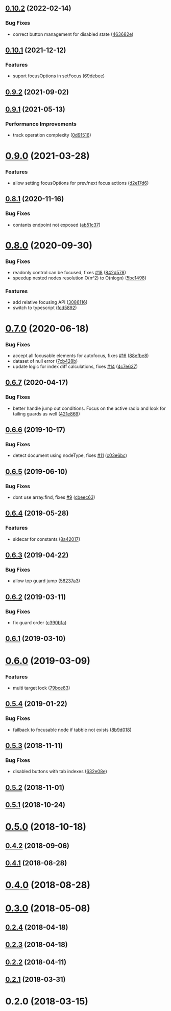 ## [0.10.2](https://github.com/theKashey/focus-lock/compare/v0.10.1...v0.10.2) (2022-02-14)

### Bug Fixes

- correct button management for disabled state ([463682e](https://github.com/theKashey/focus-lock/commit/463682eb938928b3682ba91b1f1e4b2de4788cea))

## [0.10.1](https://github.com/theKashey/focus-lock/compare/v0.9.2...v0.10.1) (2021-12-12)

### Features

- suport focusOptions in setFocus ([69debee](https://github.com/theKashey/focus-lock/commit/69debee17264c44685c63e2d3366a524d1bcdb8b))

## [0.9.2](https://github.com/theKashey/focus-lock/compare/v0.9.1...v0.9.2) (2021-09-02)

## [0.9.1](https://github.com/theKashey/focus-lock/compare/v0.9.0...v0.9.1) (2021-05-13)

### Performance Improvements

- track operation complexity ([0d91516](https://github.com/theKashey/focus-lock/commit/0d91516d48a36572507861ca167d93ba16e41a1b))

# [0.9.0](https://github.com/theKashey/focus-lock/compare/v0.8.1...v0.9.0) (2021-03-28)

### Features

- allow setting focusOptions for prev/next focus actions ([d2e17d6](https://github.com/theKashey/focus-lock/commit/d2e17d66c59d9d04ac5f2196610a56e18cc1e1cf))

## [0.8.1](https://github.com/theKashey/focus-lock/compare/v0.8.0...v0.8.1) (2020-11-16)

### Bug Fixes

- contants endpoint not exposed ([ab51c37](https://github.com/theKashey/focus-lock/commit/ab51c37008c89348ab26f5efaa7ae159e239faa7))

# [0.8.0](https://github.com/theKashey/focus-lock/compare/v0.7.0...v0.8.0) (2020-09-30)

### Bug Fixes

- readonly control can be focused, fixes [#18](https://github.com/theKashey/focus-lock/issues/18) ([842d578](https://github.com/theKashey/focus-lock/commit/842d578cccbfed2b35b9c490229a40861e6c950a))
- speedup nested nodes resolution O(n^2) to O(nlogn) ([5bc1498](https://github.com/theKashey/focus-lock/commit/5bc1498b6a7885d9e6ce906777395c31eca2bdef))

### Features

- add relative focusing API ([3086116](https://github.com/theKashey/focus-lock/commit/308611642385f78a7a8b58848a0e1d540a83c9ba))
- switch to typescript ([fcd5892](https://github.com/theKashey/focus-lock/commit/fcd5892403e1b8de98957440669462e829f4d7c3))

# [0.7.0](https://github.com/theKashey/focus-lock/compare/v0.6.7...v0.7.0) (2020-06-18)

### Bug Fixes

- accept all focusable elements for autofocus, fixes [#16](https://github.com/theKashey/focus-lock/issues/16) ([88efbe8](https://github.com/theKashey/focus-lock/commit/88efbe81179e053a107ef20e37feddd1e826320f))
- dataset of null error ([7cb428b](https://github.com/theKashey/focus-lock/commit/7cb428be8cc61051ac31ef21b3d3b2463e187b9a))
- update logic for index diff calculations, fixes [#14](https://github.com/theKashey/focus-lock/issues/14) ([4c7e637](https://github.com/theKashey/focus-lock/commit/4c7e63721394716370bdfb9e755af7cd965708cc))

## [0.6.7](https://github.com/theKashey/focus-lock/compare/v0.6.6...v0.6.7) (2020-04-17)

### Bug Fixes

- better handle jump out conditions. Focus on the active radio and look for tailing guards as well ([421e869](https://github.com/theKashey/focus-lock/commit/421e8690d81dbeaaa43231a1be46bd4b235a84bf))

## [0.6.6](https://github.com/theKashey/focus-lock/compare/v0.6.5...v0.6.6) (2019-10-17)

### Bug Fixes

- detect document using nodeType, fixes [#11](https://github.com/theKashey/focus-lock/issues/11) ([c03e6bc](https://github.com/theKashey/focus-lock/commit/c03e6bc99a467dace0c346397480b95dcff7f74d))

## [0.6.5](https://github.com/theKashey/focus-lock/compare/v0.6.4...v0.6.5) (2019-06-10)

### Bug Fixes

- dont use array.find, fixes [#9](https://github.com/theKashey/focus-lock/issues/9) ([cbeec63](https://github.com/theKashey/focus-lock/commit/cbeec6319bb9716c3cf729e2134d4eb7f5702358))

## [0.6.4](https://github.com/theKashey/focus-lock/compare/v0.6.3...v0.6.4) (2019-05-28)

### Features

- sidecar for constants ([8a42017](https://github.com/theKashey/focus-lock/commit/8a4201775b3689bdbda389a0eb15e2afde5d1d2a))

## [0.6.3](https://github.com/theKashey/focus-lock/compare/v0.6.2...v0.6.3) (2019-04-22)

### Bug Fixes

- allow top guard jump ([58237a3](https://github.com/theKashey/focus-lock/commit/58237a358bdab02cf75c0e41d67ef209f833dec5))

## [0.6.2](https://github.com/theKashey/focus-lock/compare/v0.6.1...v0.6.2) (2019-03-11)

### Bug Fixes

- fix guard order ([c390b1a](https://github.com/theKashey/focus-lock/commit/c390b1aa94c42c74015f87a35443444f96a43a6c))

## [0.6.1](https://github.com/theKashey/focus-lock/compare/v0.6.0...v0.6.1) (2019-03-10)

# [0.6.0](https://github.com/theKashey/focus-lock/compare/v0.5.4...v0.6.0) (2019-03-09)

### Features

- multi target lock ([79bce83](https://github.com/theKashey/focus-lock/commit/79bce837afed02ca9b1e71ee0dcf4f1b74367133))

## [0.5.4](https://github.com/theKashey/focus-lock/compare/v0.5.3...v0.5.4) (2019-01-22)

### Bug Fixes

- failback to focusable node if tabble not exists ([8b9d018](https://github.com/theKashey/focus-lock/commit/8b9d01882d4191cf436606515043d7dfe9bc52a5))

## [0.5.3](https://github.com/theKashey/focus-lock/compare/v0.5.2...v0.5.3) (2018-11-11)

### Bug Fixes

- disabled buttons with tab indexes ([632e08e](https://github.com/theKashey/focus-lock/commit/632e08ec58c1a1d49b6b148edd2f3602298ff1d9))

## [0.5.2](https://github.com/theKashey/focus-lock/compare/v0.5.1...v0.5.2) (2018-11-01)

## [0.5.1](https://github.com/theKashey/focus-lock/compare/v0.5.0...v0.5.1) (2018-10-24)

# [0.5.0](https://github.com/theKashey/focus-lock/compare/v0.4.2...v0.5.0) (2018-10-18)

## [0.4.2](https://github.com/theKashey/focus-lock/compare/v0.4.1...v0.4.2) (2018-09-06)

## [0.4.1](https://github.com/theKashey/focus-lock/compare/v0.4.0...v0.4.1) (2018-08-28)

# [0.4.0](https://github.com/theKashey/focus-lock/compare/v0.3.0...v0.4.0) (2018-08-28)

# [0.3.0](https://github.com/theKashey/focus-lock/compare/v0.2.4...v0.3.0) (2018-05-08)

## [0.2.4](https://github.com/theKashey/focus-lock/compare/v0.2.3...v0.2.4) (2018-04-18)

## [0.2.3](https://github.com/theKashey/focus-lock/compare/v0.2.2...v0.2.3) (2018-04-18)

## [0.2.2](https://github.com/theKashey/focus-lock/compare/v0.2.1...v0.2.2) (2018-04-11)

## [0.2.1](https://github.com/theKashey/focus-lock/compare/v0.2.0...v0.2.1) (2018-03-31)

# 0.2.0 (2018-03-15)
